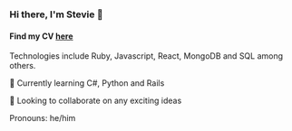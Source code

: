 ### Hi there, I'm Stevie 👋

#### Find my CV <a href="https://github.com/S-Spiegl/Steven-Spiegl-CV">here</a>

Technologies include Ruby, Javascript, React, MongoDB and SQL among others. 

🌱 Currently learning C#, Python and Rails

🤝 Looking to collaborate on any exciting ideas

Pronouns: he/him

<!--
**S-Spiegl/S-Spiegl** is a ✨ _special_ ✨ repository because its `README.md` (this file) appears on your GitHub profile.

Here are some ideas to get you started:

- 🔭 I’m currently working on ...
- 🌱 I’m currently learning ...
- 👯 I’m looking to collaborate on ...
- 🤔 I’m looking for help with ...
- 💬 Ask me about ...
- 📫 How to reach me: ...
- 😄 Pronouns: ...
- ⚡ Fun fact: ...
-->
